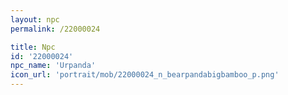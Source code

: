 ```yaml
---
layout: npc
permalink: /22000024

title: Npc
id: '22000024'
npc_name: 'Urpanda'
icon_url: 'portrait/mob/22000024_n_bearpandabigbamboo_p.png'
---
```

